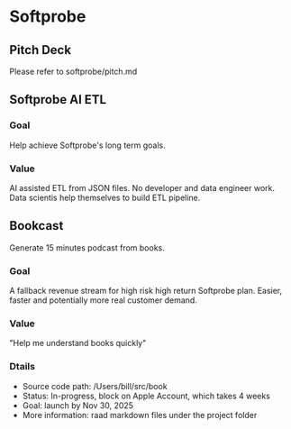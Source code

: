 
# Softprobe

## Pitch Deck

Please refer to softprobe/pitch.md

## Softprobe AI ETL

### Goal

Help achieve Softprobe's long term goals.

### Value

AI assisted ETL from JSON files. No developer and data engineer work. Data scientis help themselves to build ETL pipeline.



## Bookcast

Generate 15 minutes podcast from books.

### Goal

A fallback revenue stream for high risk high return Softprobe plan. Easier, faster and potentially more real customer demand.

### Value
"Help me understand books quickly"  

### Dtails
- Source code path: /Users/bill/src/book
- Status: In-progress, block on Apple Account, which takes 4 weeks
- Goal: launch by Nov 30, 2025
- More information: raad markdown files under the project folder
